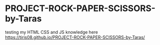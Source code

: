 # PROJECT-ROCK-PAPER-SCISSORS-by-Taras
testing my HTML CSS and JS knowledge here
https://tiris08.github.io/PROJECT-ROCK-PAPER-SCISSORS-by-Taras/
